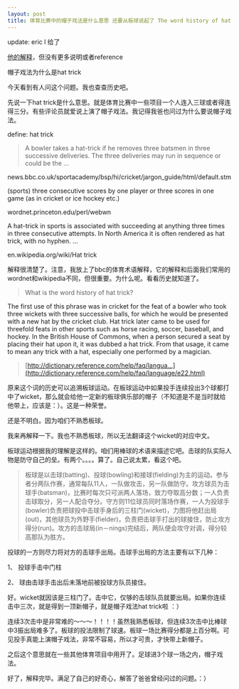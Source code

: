 ```yaml
---
layout: post
title: 体育比赛中的帽子戏法是什么意思 还要从板球说起了 The word history of hat trick
---
```


update: eric l 给了

[他的解释](http://www.rijiben.org/yingyu/1221/#comment-4334)，但没有更多说明或者reference

帽子戏法为什么是hat trick

今天看到有人问这个问题。我也查查历史吧。

先说一下hat trick是什么意思。就是体育比赛中一些项目一个人连入三球或者得连得三分。有些评论员就爱说上演了帽子戏法。我记得我爸也问过为什么要说帽子戏法。

define: hat trick

>A bowler takes a hat-trick if he removes three batsmen in three successive deliveries. The three deliveries may run in sequence or could be the …

  news.bbc.co.uk/sportacademy/bsp/hi/cricket/jargon_guide/html/default.stm

  

  

(sports) three consecutive scores by one player or three scores in one game (as in cricket or ice hockey etc.)

  wordnet.princeton.edu/perl/webwn

  

  

A hat-trick in sports is associated with succeeding at anything three times in three consecutive attempts. In North America it is often rendered as hat trick, with no hyphen. …

  en.wikipedia.org/wiki/Hat trick

解释很清楚了。注意，我放上了bbc的体育术语解释，它的解释和后面我们常用的wordnet和wikipedia不同，但很重要。为什么呢。看看历史就知道了。

>What is the word history of hat trick?

The first use of this phrase was in cricket for the feat of a bowler who took three wickets with three successive balls, for which he would be presented with a new hat by the cricket club. Hat trick later came to be used for threefold feats in other sports such as horse racing, soccer, baseball, and hockey. In the British House of Commons, when a person secured a seat by placing their hat upon it, it was dubbed a hat trick. From that usage, it came to mean any trick with a hat, especially one performed by a magician.

>[http://dictionary.reference.com/help/faq/langua...](http://dictionary.reference.com/help/faq/language/e22.html)

原来这个词的历史可以追溯板球运动。在板球运动中如果投手连续投出3个球都打中了wicket，那么就会给他一定新的板球俱乐部的帽子（不知道是不是当时就给他带上，应该是：）。这是一种荣誉。

还是不明白。因为咱们不熟悉板球。

我来再解释一下。我也不熟悉板球，所以无法翻译这个wicket的对应中文。

板球运动根据我的理解是这样的。咱们用棒球的术语来描述它吧。击球的队实际人物是防守自己的垒。有两个。。。。算了。自己说太累，看这个吧。

>板球是以击球(batting)、投球(bowling)和接球(fielding)为主的运动。参与者分两队作赛，通常每队11人，一队做攻击，另一队做防守。攻方球员为击球手(batsman)，比赛时每次只可派两人落场，致力夺取高分数；一人负责击球取分，另一人配合夺分。守方则11位球员同时落场作赛，一人为投球手(bowler)负责把球投中击球手身后的三柱门(wicket)，力图将他赶出局(out)，其他球员为外野手(fielder)，负责把击球手打出的球接住，防止攻方得分(run)。攻方的击球局(in－nings)完结后，两队便会攻守对调，得分较高那队为胜方。

  

  

投球的一方则尽力将对方的击球手出局。击球手出局的方法主要有以下几种：

  

  

1、 投球手击中门柱

  

  

2、 球由击球手击出后未落地前被投球方队员接住。

好。wicket就因该是三柱门了。击中它，仅够的击球队员就要出局。如果你连续击中三次，就是得到一顶新帽子，就是帽子戏法hat trick啦 ：）

连续3次击中是非常难的～～～！！！！虽然我熟悉板球，但连续3次击中比棒球中3振出局难多了。板球的投法限制了球速。板球一场比赛得分都是上百分啊。可见投手真能上演帽子戏法，非常不容易，所以才可贵，才快带上新帽子。

之后这个意思就在一些其他体育项目中用开了。足球进3个球一场之内，帽子戏法。

好了，解释完毕。满足了自己的好奇心，解答了爸爸曾经问过的问题。：）
